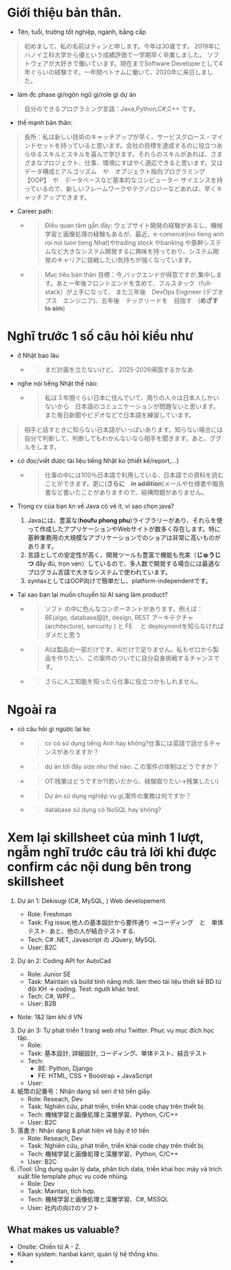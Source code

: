 # Giới thiệu bản thân. 
- Tên, tuổi, trường tốt nghiệp, ngành, bằng cấp
>初めまして、私の名前はティンと申します。今年は30歳です。
2019年にハノイ工科大学から優という成績評価で一学期早く卒業しました。
ソフトウェアが大好きで働いています。現在までSoftware Developerとして4年ぐらいの経験です。一年間ベトナムに働いて、2020年に来日しました。


- làm đc phase gì/ngôn ngữ gì/role gì dự án  

> 自分のできるプログラミング言語：Java,Python,C#,C++ です。
- thế mạnh bản thân:
> 長所：私は新しい技術のキャッチアップが早く、サービスグロース・マインドセットを持っていると思います。会社の目標を達成するのに役立つあらゆるスキルとスキルを喜んで学びます。それらのスキルがあれば、さまざまなプロジェクト、仕事、環境にすばやく適応できると思います。又はデータ構成とアルゴリズム　や　オブジェクト指向プログラミング【OOP】　や　データベースなど基本的なコンピューター サイエンスを持っているので、新しいフレームワークやテクノロジーなどあれば、早くキャッチアップできます。

- Career path:
    - >Điều quan tâm gần đây: ウェブサイト開発の経験があるし、機械学習と画像処理の経験もあるが、最近、e-comerce(noi tieng anh roi noi luon tieng Nhat)やtrading stock やbanking や基幹システムなど大きなシステム開発するに興味を持っており、システム開発のキャリアに挑戦したい気持ちが強くなっています。
    - >Mục tiêu bản thân 目標：今,バックエンドが得意ですが,集中します。あと一年後フロントエンドを含めて、フルスタック（full-stack）が上手になって、
また三年後　DevOps Engineer (デブオプス　エンジニア)、五年後　テックリードを　目指す　(**めざす　to aim**)

# Nghĩ trước 1 số câu hỏi kiểu như
- ở Nhật bao lâu
    - > まだ計画を立たないけど、 2025-2026帰国するかなあ
- nghe nói tiếng Nhật thế nào: 
    - > 私は３年間ぐらい日本に住んでいて、周りの人々は日本人しかいないから　日本語のコミュニケーションが問題ないと思います。また毎日新聞やビデオなどで日本語を練習しています。 
> 相手と話すときに知らない日本語がいっぱいあります。知らない場合には自分で判断して、判断してもわかんないなら相手を聞きます。あと、ググルをします。
- có đọc/viết được tài liệu tiếng Nhật ko (thiết kế/report,...)
    - > 仕事の中には100％日本語で利用している、日本語での資料を読むことができます。更に(**さらに　in addition**)メールや仕様書や報告書など書いたことがありますので、結構問題がありません。
- Trong cv của bạn kn về Java có vẻ ít, vì sao chọn java?
    1. Javaには、豊富な(**houfu phong phu**)ライブラリーがあり、それらを使って作成したアプリケーションやWebサイトが数多く存在します。特に基幹業務用の大規模なアプリケーションでのショアは非常に高いものがあります。　　　　　　
    2. 言語としての安定性が高く、開発ツールも豊富で機能も充実（**じゅうじつ** đầy đủ, trọn vẹn）しているので、多人数で開発する場合には最適なプログラム言語で大きなシステムで使われています。　　　　　　　　　　　
    3. syntaxとしてはOOP向けで簡単だし、platform-independentです。　　　　　　　　　　　　

- Tại sao bạn lại muốn chuyển từ AI sang làm product?
    - > ソフト の中に色んなコンポーネントがあります。例えば：BE(algo, database設計, design, REST アーキテクチャ(architecture), sercurity ) と FE 　と deploymentを知らなければダメだと思う
    - > AIは製品の一部だけです、AIだけで足りません。私もゼロから製品を作りたい、この案件のついでに自分自身挑戦するチャンスです。
    - > さらに人工知能を知ったら仕事に役立つかもしれません。

# Ngoài ra

- có câu hỏi gì ngược lại ko    
    - > cv có sử dụng tiếng Anh hay không?仕事には英語で話せるチャンスがありますか？     
    - >dự án tới đây size như thế nào: この案件の体制はどうですか？      
    - > OT:残業はどうですか?(若いだから、経験取りたい→残業したい)
    - > Dự án sử dụng nghiệp vụ gì,案件の業務は何ですか？ 
    - > database sử dụng có NoSQL hay không? 

# Xem lại skillsheet của mình 1 lượt, ngẫm nghĩ trước câu trả lời khi được confirm các nội dung bên trong skillsheet 

1. Dự án 1: Dekisugi (C#, MySQL, ) Web developement
    - Role: Freshman 
    - Task: Fig issue,他人の基本設計から要件通り ->コーディング　と　単体テスト. あと、他の人が結合テストする.
    - Tech: C# .NET, Javascript の JQuery, MySQL 
    - User: B2C

2. Dự án 2: Coding API for AutoCad
    - Role: Junior SE 
    - Task: Maintain và build tính năng mới. làm theo tài liệu thiết kế BD từ đội KH -> coding. Test: người khác test.
    - Tech: C#, WPF... 
    - User: B2B

- Note: 1&2 làm khi ở VN
3. Dự án 3: Tự phát triển 1 trang web như Twitter. Phục vụ mục đích học tập.
    - Role: 
    - Task: 基本設計, 詳細設計, コーディング、単体テスト、結合テスト
    - Tech: 
        - BE: Python, Django
        - FE: HTML, CSS + Boostrap + JavaScript
    - User:
4. 紙幣の記番号：Nhận dạng số seri ở tờ tiền giấy.
    - Role: Reseach, Dev
    - Task: Nghiên cứu, phát triển, triển khải code chạy trên thiết bị.
    - Tech: 機械学習と画像処理と深層学習、Python, C/C++
    - User: B2C 
5. 落書き: Nhận dạng &  phát hiện vẽ bậy ở tờ tiền
    - Role: Reseach, Dev
    - Task: Nghiên cứu, phát triển, triển khải code chạy trên thiết bị.
    - Tech: 機械学習と画像処理と深層学習、Python, C/C++
    - User: B2C 
6. iTool: Ứng dụng quản lý data, phân tích data, triển khai học máy và trích xuất file template phục vụ code nhúng.
    - Role:  Dev
    - Task: Maintan, tích hợp.
    - Tech: 機械学習と画像処理と深層学習、C#, MSSQL
    - User: 社内の向けのソフト

## What makes us valuable?
- Onsite: Chiến từ A - Z. 
- Kikan system: hanbai kanri, quản lý hệ thống kho. 
- 